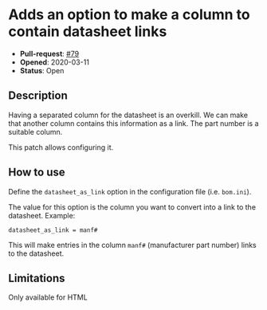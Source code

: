 # Adds an option to make a column to contain datasheet links

- **Pull-request**: [#79](https://github.com/SchrodingersGat/KiBoM/pull/79)
- **Opened**: 2020-03-11
- **Status**: Open

## Description

Having a separated column for the datasheet is an overkill. We can make that another column contains this information as a link. The part number is a suitable column.

This patch allows configuring it.

## How to use

Define the `datasheet_as_link` option in the configuration file (i.e. `bom.ini`).

The value for this option is the column you want to convert into a link to the datasheet. Example:

```
datasheet_as_link = manf#
```

This will make entries in the column `manf#` (manufacturer part number) links to the datasheet.

## Limitations

Only available for HTML
